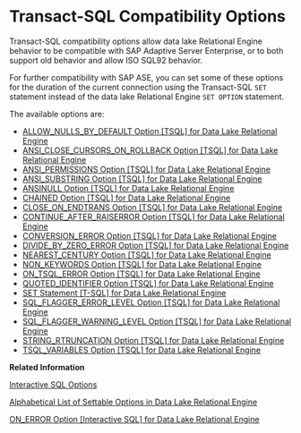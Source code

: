 <!-- loioa62b3bbe84f21015b4778bf7e2157ec3 -->

# Transact-SQL Compatibility Options

Transact-SQL compatibility options allow data lake Relational Engine behavior to be compatible with SAP Adaptive Server Enterprise, or to both support old behavior and allow ISO SQL92 behavior.



For further compatibility with SAP ASE, you can set some of these options for the duration of the current connection using the Transact-SQL `SET` statement instead of the data lake Relational Engine `SET OPTION` statement.



The available options are:

-   [ALLOW\_NULLS\_BY\_DEFAULT Option \[TSQL\] for Data Lake Relational Engine](allow-nulls-by-default-option-tsql-for-data-lake-relational-engine-a62c2ca.md)
-   [ANSI\_CLOSE\_CURSORS\_ON\_ROLLBACK Option \[TSQL\] for Data Lake Relational Engine](ansi-close-cursors-on-rollback-option-tsql-for-data-lake-relational-engine-a62c5c2.md)
-   [ANSI\_PERMISSIONS Option \[TSQL\] for Data Lake Relational Engine](ansi-permissions-option-tsql-for-data-lake-relational-engine-a62c8c6.md)
-   [ANSI\_SUBSTRING Option \[TSQL\] for Data Lake Relational Engine](ansi-substring-option-tsql-for-data-lake-relational-engine-a62ceea.md)
-   [ANSINULL Option \[TSQL\] for Data Lake Relational Engine](ansinull-option-tsql-for-data-lake-relational-engine-a62cbb3.md)
-   [CHAINED Option \[TSQL\] for Data Lake Relational Engine](chained-option-tsql-for-data-lake-relational-engine-a62f280.md)
-   [CLOSE\_ON\_ENDTRANS Option \[TSQL\] for Data Lake Relational Engine](close-on-endtrans-option-tsql-for-data-lake-relational-engine-a62fbb7.md)
-   [CONTINUE\_AFTER\_RAISERROR Option \[TSQL\] for Data Lake Relational Engine](continue-after-raiserror-option-tsql-for-data-lake-relational-engine-a62fea0.md)
-   [CONVERSION\_ERROR Option \[TSQL\] for Data Lake Relational Engine](conversion-error-option-tsql-for-data-lake-relational-engine-a63018a.md)
-   [DIVIDE\_BY\_ZERO\_ERROR Option \[TSQL\] for Data Lake Relational Engine](divide-by-zero-error-option-tsql-for-data-lake-relational-engine-a635546.md)
-   [NEAREST\_CENTURY Option \[TSQL\] for Data Lake Relational Engine](nearest-century-option-tsql-for-data-lake-relational-engine-a642956.md)
-   [NON\_KEYWORDS Option \[TSQL\] for Data Lake Relational Engine](non-keywords-option-tsql-for-data-lake-relational-engine-a6442c6.md)
-   [ON\_TSQL\_ERROR Option \[TSQL\] for Data Lake Relational Engine](on-tsql-error-option-tsql-for-data-lake-relational-engine-a646abe.md)
-   [QUOTED\_IDENTIFIER Option \[TSQL\] for Data Lake Relational Engine](quoted-identifier-option-tsql-for-data-lake-relational-engine-a651dd4.md)
-   [SET Statement \[T-SQL\] for Data Lake Relational Engine](../080-sql-statements/set-statement-t-sql-for-data-lake-relational-engine-a62546b.md)
-   [SQL\_FLAGGER\_ERROR\_LEVEL Option \[TSQL\] for Data Lake Relational Engine](sql-flagger-error-level-option-tsql-for-data-lake-relational-engine-a6561a9.md)
-   [SQL\_FLAGGER\_WARNING\_LEVEL Option \[TSQL\] for Data Lake Relational Engine](sql-flagger-warning-level-option-tsql-for-data-lake-relational-engine-a6569c9.md)
-   [STRING\_RTRUNCATION Option \[TSQL\] for Data Lake Relational Engine](string-rtruncation-option-tsql-for-data-lake-relational-engine-a6571ca.md)
-   [TSQL\_VARIABLES Option \[TSQL\] for Data Lake Relational Engine](tsql-variables-option-tsql-for-data-lake-relational-engine-a665fbb.md)

**Related Information**  


[Interactive SQL Options](interactive-sql-options-a62b99d.md "Interactive SQL options change how Interactive SQL interacts with the database.")

[Alphabetical List of Settable Options in Data Lake Relational Engine](alphabetical-list-of-settable-options-in-data-lake-relational-engine-a62bc88.md "Descriptions of settable database options.")

[ON\_ERROR Option \[Interactive SQL\] for Data Lake Relational Engine](on-error-option-interactive-sql-for-data-lake-relational-engine-a6462f5.md "Controls the action taken if an error is encountered while executing statements in Interactive SQL.")

